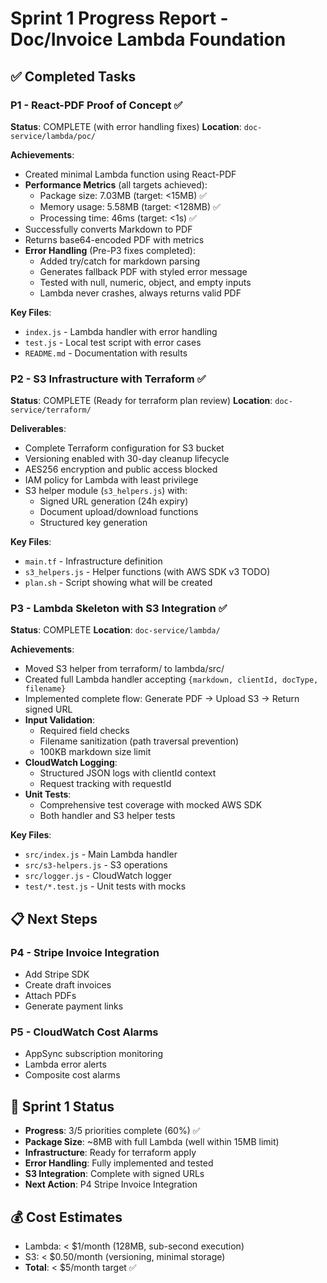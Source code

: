 # Sprint 1 Progress Report - Doc/Invoice Lambda Foundation

## ✅ Completed Tasks

### P1 - React-PDF Proof of Concept ✅
**Status**: COMPLETE (with error handling fixes)
**Location**: `doc-service/lambda/poc/`

**Achievements**:
- Created minimal Lambda function using React-PDF
- **Performance Metrics** (all targets achieved):
  - Package size: 7.03MB (target: <15MB) ✅
  - Memory usage: 5.58MB (target: <128MB) ✅
  - Processing time: 46ms (target: <1s) ✅
- Successfully converts Markdown to PDF
- Returns base64-encoded PDF with metrics
- **Error Handling** (Pre-P3 fixes completed):
  - Added try/catch for markdown parsing
  - Generates fallback PDF with styled error message
  - Tested with null, numeric, object, and empty inputs
  - Lambda never crashes, always returns valid PDF

**Key Files**:
- `index.js` - Lambda handler with error handling
- `test.js` - Local test script with error cases
- `README.md` - Documentation with results

### P2 - S3 Infrastructure with Terraform ✅
**Status**: COMPLETE (Ready for terraform plan review)
**Location**: `doc-service/terraform/`

**Deliverables**:
- Complete Terraform configuration for S3 bucket
- Versioning enabled with 30-day cleanup lifecycle
- AES256 encryption and public access blocked
- IAM policy for Lambda with least privilege
- S3 helper module (`s3_helpers.js`) with:
  - Signed URL generation (24h expiry)
  - Document upload/download functions
  - Structured key generation

**Key Files**:
- `main.tf` - Infrastructure definition
- `s3_helpers.js` - Helper functions (with AWS SDK v3 TODO)
- `plan.sh` - Script showing what will be created

### P3 - Lambda Skeleton with S3 Integration ✅
**Status**: COMPLETE
**Location**: `doc-service/lambda/`

**Achievements**:
- Moved S3 helper from terraform/ to lambda/src/
- Created full Lambda handler accepting `{markdown, clientId, docType, filename}`
- Implemented complete flow: Generate PDF → Upload S3 → Return signed URL
- **Input Validation**:
  - Required field checks
  - Filename sanitization (path traversal prevention)
  - 100KB markdown size limit
- **CloudWatch Logging**:
  - Structured JSON logs with clientId context
  - Request tracking with requestId
- **Unit Tests**:
  - Comprehensive test coverage with mocked AWS SDK
  - Both handler and S3 helper tests

**Key Files**:
- `src/index.js` - Main Lambda handler
- `src/s3-helpers.js` - S3 operations
- `src/logger.js` - CloudWatch logger
- `test/*.test.js` - Unit tests with mocks

## 📋 Next Steps

### P4 - Stripe Invoice Integration
- Add Stripe SDK
- Create draft invoices
- Attach PDFs
- Generate payment links

### P5 - CloudWatch Cost Alarms
- AppSync subscription monitoring
- Lambda error alerts
- Composite cost alarms

## 🎯 Sprint 1 Status
- **Progress**: 3/5 priorities complete (60%) ✅
- **Package Size**: ~8MB with full Lambda (well within 15MB limit)
- **Infrastructure**: Ready for terraform apply
- **Error Handling**: Fully implemented and tested
- **S3 Integration**: Complete with signed URLs
- **Next Action**: P4 Stripe Invoice Integration

## 💰 Cost Estimates
- Lambda: < $1/month (128MB, sub-second execution)
- S3: < $0.50/month (versioning, minimal storage)
- **Total**: < $5/month target ✅